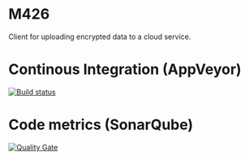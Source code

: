 # M426
Client for uploading encrypted data to a cloud service.

# Continous Integration (AppVeyor)
[![Build status](https://ci.appveyor.com/api/projects/status/p7dje9t5w775vd0x/branch/master?svg=true)](https://ci.appveyor.com/project/PascalHonegger/prettysecurecloud/branch/master)

# Code metrics (SonarQube)
[![Quality Gate](https://sonarqube.com/api/badges/gate?key=Pascalhonegger%3APrettySecureCloud)](https://sonarqube.com/dashboard/index/Pascalhonegger%3APrettySecureCloud)